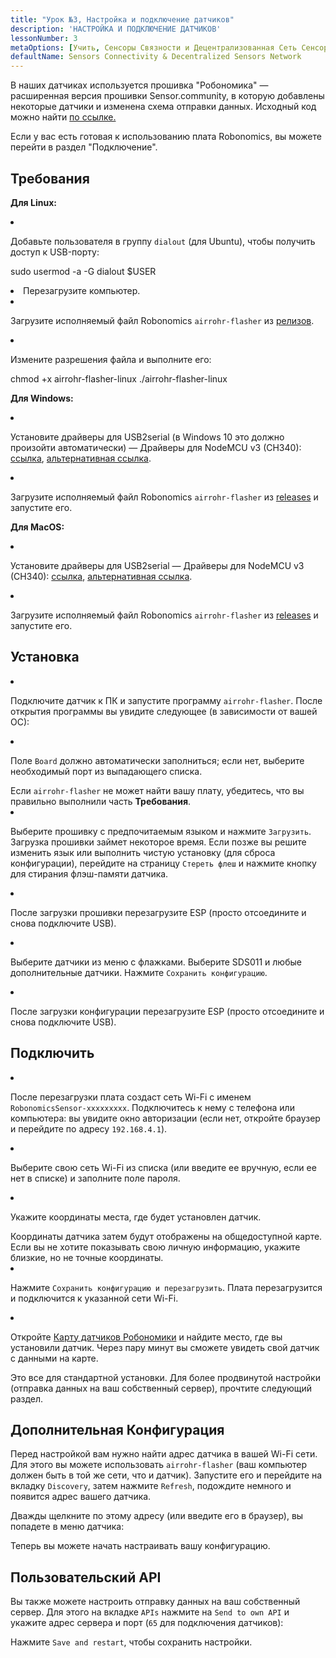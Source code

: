 ```yaml
---
title: "Урок №3, Настройка и подключение датчиков"
description: 'НАСТРОЙКА И ПОДКЛЮЧЕНИЕ ДАТЧИКОВ'
lessonNumber: 3
metaOptions: [Учить, Сенсоры Связности и Децентрализованная Сеть Сенсоров]
defaultName: Sensors Connectivity & Decentralized Sensors Network
---
```


В наших датчиках используется прошивка "Робономика" — расширенная версия прошивки Sensor.community, в которую добавлены некоторые датчики и изменена схема отправки данных. Исходный код можно найти [по ссылке.](https://github.com/LoSk-p/sensors-software/tree/master/airrohr-firmware)

Если у вас есть готовая к использованию плата Robonomics, вы можете перейти в раздел "Подключение".

## Требования

**Для Linux:**

<List type="numbers">

<li>

Добавьте пользователя в группу `dialout` (для Ubuntu), чтобы получить доступ к USB-порту:

<LessonCodeWrapper language="bash" noLines>sudo usermod -a -G dialout $USER</LessonCodeWrapper>

</li>

<li>Перезагрузите компьютер.</li>

<li>

Загрузите исполняемый файл Robonomics `airrohr-flasher` из [релизов](https://github.com/airalab/sensors-connectivity/releases).

</li>

<li>

Измените разрешения файла и выполните его:

<LessonCodeWrapper language="bash">chmod +x airrohr-flasher-linux
./airrohr-flasher-linux</LessonCodeWrapper>


</li>

</List>


**Для Windows:**

<List type="numbers">

<li>

Установите драйверы для USB2serial (в Windows 10 это должно произойти автоматически) — Драйверы для NodeMCU v3 (CH340): [ссылка](http://www.wch.cn/downloads/file/5.html), [альтернативная ссылка](https://d.inf.re/luftdaten/CH341SER.ZIP). 

</li>

<li>

Загрузите исполняемый файл Robonomics `airrohr-flasher` из [releases](https://github.com/airalab/sensors-connectivity/releases) и запустите его.

</li>

</List>

**Для MacOS:**

<List type="numbers">

<li>

Установите драйверы для USB2serial — Драйверы для NodeMCU v3 (CH340): [ссылка](http://www.wch.cn/downloads/file/178.html), [альтернативная ссылка](https://d.inf.re/luftdaten/CH341SER_MAC.ZIP).

</li>

<li>

Загрузите исполняемый файл Robonomics `airrohr-flasher` из [releases](https://github.com/airalab/sensors-connectivity/releases) и запустите его.

</li>

</List>


## Установка

<List type="numbers">

<li>

Подключите датчик к ПК и запустите программу `airrohr-flasher`. После открытия программы вы увидите следующее (в зависимости от вашей ОС):

<LessonImages imageClasses="mb" src="sensors-connectivity-course/lesson-3-0.png" alt="tutorial image"/>

</li>

<li>

Поле `Board` должно автоматически заполниться; если нет, выберите необходимый порт из выпадающего списка.

<RoboAcademyNote type="okay" title="INFO">
Если <code>airrohr-flasher</code> не может найти вашу плату, убедитесь, что вы правильно выполнили часть <b>Требования</b>.
</RoboAcademyNote>

</li>

<li>

Выберите прошивку с предпочитаемым языком и нажмите `Загрузить`. Загрузка прошивки займет некоторое время. Если позже вы решите изменить язык или выполнить чистую установку (для сброса конфигурации), перейдите на страницу `Стереть флеш` и нажмите кнопку для стирания флэш-памяти датчика.

</li>

<li>

После загрузки прошивки перезагрузите ESP (просто отсоедините и снова подключите USB).

</li>

<li>

Выберите датчики из меню с флажками. Выберите SDS011 и любые дополнительные датчики. Нажмите `Сохранить конфигурацию`.

</li>

<li>

После загрузки конфигурации перезагрузите ESP (просто отсоедините и снова подключите USB).

</li>

</List>

## Подключить

<List type="numbers">

<li>

После перезагрузки плата создаст сеть Wi-Fi с именем `RobonomicsSensor-xxxxxxxxx`. Подключитесь к нему с телефона или компьютера: вы увидите окно авторизации (если нет, откройте браузер и перейдите по адресу `192.168.4.1`).

</li>

<li>

Выберите свою сеть Wi-Fi из списка (или введите ее вручную, если ее нет в списке) и заполните поле пароля.

</li>

<li>

Укажите координаты места, где будет установлен датчик.

<RoboAcademyNote type="warning" title="WARNING">
Координаты датчика затем будут отображены на общедоступной карте. Если вы не хотите показывать свою личную информацию, укажите близкие, но не точные координаты.
</RoboAcademyNote>

<LessonImages src="sensors-connectivity-course/lesson-3-1.png" alt="tutorial image"/>

</li>

<li>

Нажмите `Сохранить конфигурацию и перезагрузить`. Плата перезагрузится и подключится к указанной сети Wi-Fi.

</li>

<li>

Откройте [Карту датчиков Робономики](https://sensors.robonomics.network/#/) и найдите место, где вы установили датчик. Через пару минут вы сможете увидеть свой датчик с данными на карте.


<LessonImages src="sensors-connectivity-course/lesson-3-2.jpg" alt="tutorial image"/>

</li>

</List>

Это все для стандартной установки. Для более продвинутой настройки (отправка данных на ваш собственный сервер), прочтите следующий раздел.

## Дополнительная Конфигурация

Перед настройкой вам нужно найти адрес датчика в вашей Wi-Fi сети. Для этого вы можете использовать `airrohr-flasher` (ваш компьютер должен быть в той же сети, что и датчик). Запустите его и перейдите на вкладку `Discovery`, затем нажмите `Refresh`, подождите немного и появится адрес вашего датчика.

<LessonImages imageClasses="mb" src="sensors-connectivity-course/lesson-3-3.png" alt="tutorial image"/>

Дважды щелкните по этому адресу (или введите его в браузер), вы попадете в меню датчика:

<LessonImages imageClasses="mb" src="sensors-connectivity-course/lesson-3-4.png" alt="tutorial image"/>

Теперь вы можете начать настраивать вашу конфигурацию.


## Пользовательский API

Вы также можете настроить отправку данных на ваш собственный сервер. Для этого на вкладке `APIs` нажмите на `Send to own API` и укажите адрес сервера и порт (`65` для подключения датчиков):

<LessonImages imageClasses="mb" src="sensors-connectivity-course/lesson-3-6.png" alt="tutorial image"/>

Нажмите `Save and restart`, чтобы сохранить настройки.